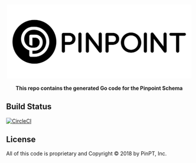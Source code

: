 <div align="center">
	<img width="500" src=".github/logo.svg" alt="pinpt-logo">
</div>

<p align="center" color="#6a737d">
	<strong>This repo contains the generated Go code for the Pinpoint Schema</strong>
</p>

## Build Status

[![CircleCI](https://circleci.com/gh/pinpt/go-schema.svg?style=svg)](https://circleci.com/gh/pinpt/go-schema)

## License

All of this code is proprietary and Copyright &copy; 2018 by PinPT, Inc.
